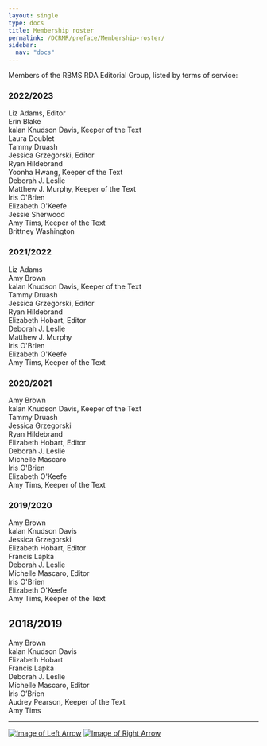```yaml
---
layout: single
type: docs
title: Membership roster
permalink: /DCRMR/preface/Membership-roster/
sidebar:
  nav: "docs"
---
```


Members of the RBMS RDA Editorial Group, listed by terms of service:

### 2022/2023 

Liz Adams, Editor  
Erin Blake  
kalan Knudson Davis, Keeper of the Text  
Laura Doublet  
Tammy Druash  
Jessica Grzegorski, Editor  
Ryan Hildebrand   
Yoonha Hwang, Keeper of the Text  
Deborah J. Leslie  
Matthew J. Murphy, Keeper of the Text  
Iris O'Brien  
Elizabeth O'Keefe  
Jessie Sherwood  
Amy Tims, Keeper of the Text  
Brittney Washington

### 2021/2022

Liz Adams  
Amy Brown  
kalan Knudson Davis, Keeper of the Text  
Tammy Druash  
Jessica Grzegorski, Editor  
Ryan Hildebrand  
Elizabeth Hobart, Editor  
Deborah J. Leslie   
Matthew J. Murphy  
Iris O'Brien  
Elizabeth O'Keefe  
Amy Tims, Keeper of the Text

### 2020/2021

Amy Brown  
kalan Knudson Davis, Keeper of the Text  
Tammy Druash  
Jessica Grzegorski  
Ryan Hildebrand  
Elizabeth Hobart, Editor  
Deborah J. Leslie  
Michelle Mascaro  
Iris O'Brien  
Elizabeth O'Keefe  
Amy Tims, Keeper of the Text

### 2019/2020

Amy Brown  
kalan Knudson Davis  
Jessica Grzegorski  
Elizabeth Hobart, Editor    
Francis Lapka  
Deborah J. Leslie  
Michelle Mascaro, Editor  
Iris O'Brien  
Elizabeth O'Keefe  
Amy Tims, Keeper of the Text  

## 2018/2019

Amy Brown  
kalan Knudson Davis  
Elizabeth Hobart  
Francis Lapka  
Deborah J. Leslie  
Michelle Mascaro, Editor  
Iris O’Brien  
Audrey Pearson, Keeper of the Text  
Amy Tims

---

[![Image of Left Arrow](https://rbms-bsc.github.io/DCRMR/assets/pictures/navigation/Arrow_Left.png "Acknowledgments")](/DCRMR/preface/Acknowledgments/) [![Image of Right Arrow](https://rbms-bsc.github.io/DCRMR/assets/pictures/navigation/Arrow_Right.png "Introduction")](/DCRMR/introduction/)
